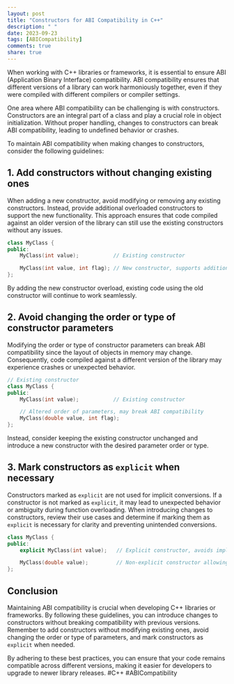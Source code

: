 ```yaml
---
layout: post
title: "Constructors for ABI Compatibility in C++"
description: " "
date: 2023-09-23
tags: [ABICompatibility]
comments: true
share: true
---
```


When working with C++ libraries or frameworks, it is essential to ensure ABI (Application Binary Interface) compatibility. ABI compatibility ensures that different versions of a library can work harmoniously together, even if they were compiled with different compilers or compiler settings.

One area where ABI compatibility can be challenging is with constructors. Constructors are an integral part of a class and play a crucial role in object initialization. Without proper handling, changes to constructors can break ABI compatibility, leading to undefined behavior or crashes.

To maintain ABI compatibility when making changes to constructors, consider the following guidelines:

## 1. Add constructors without changing existing ones

When adding a new constructor, avoid modifying or removing any existing constructors. Instead, provide additional overloaded constructors to support the new functionality. This approach ensures that code compiled against an older version of the library can still use the existing constructors without any issues.

```cpp
class MyClass {
public:
    MyClass(int value);           // Existing constructor

    MyClass(int value, int flag); // New constructor, supports additional functionality
};
```

By adding the new constructor overload, existing code using the old constructor will continue to work seamlessly.

## 2. Avoid changing the order or type of constructor parameters

Modifying the order or type of constructor parameters can break ABI compatibility since the layout of objects in memory may change. Consequently, code compiled against a different version of the library may experience crashes or unexpected behavior.

```cpp
// Existing constructor
class MyClass {
public:
    MyClass(int value);           // Existing constructor

    // Altered order of parameters, may break ABI compatibility
    MyClass(double value, int flag);
};
```

Instead, consider keeping the existing constructor unchanged and introduce a new constructor with the desired parameter order or type.

## 3. Mark constructors as `explicit` when necessary

Constructors marked as `explicit` are not used for implicit conversions. If a constructor is not marked as `explicit`, it may lead to unexpected behavior or ambiguity during function overloading. When introducing changes to constructors, review their use cases and determine if marking them as `explicit` is necessary for clarity and preventing unintended conversions.

```cpp
class MyClass {
public:
    explicit MyClass(int value);   // Explicit constructor, avoids implicit conversions

    MyClass(double value);         // Non-explicit constructor allowing implicit conversions
};
```

## Conclusion

Maintaining ABI compatibility is crucial when developing C++ libraries or frameworks. By following these guidelines, you can introduce changes to constructors without breaking compatibility with previous versions. Remember to add constructors without modifying existing ones, avoid changing the order or type of parameters, and mark constructors as `explicit` when needed.

By adhering to these best practices, you can ensure that your code remains compatible across different versions, making it easier for developers to upgrade to newer library releases. #C++ #ABICompatibility